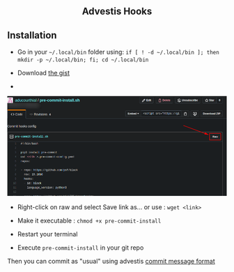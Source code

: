 
<h2 align="center">Advestis Hooks</h2>

## Installation 

- Go in your `~/.local/bin` folder  using:
`if [ ! -d ~/.local/bin ]; then mkdir -p ~/.local/bin; fi; cd ~/.local/bin`

- Download [the gist](https://gist.github.com/aducourthial/3e180793885b378d27e15b66a70a6000) 
- 
![gist_raw](https://raw.githubusercontent.com/aducourthial/advestis_hooks/master/static/gits_raw.png)
- Right-click on raw and select Save link as...
  or use : 
`wget <link>`

- Make it executable : `chmod +x pre-commit-install`

- Restart your terminal​​

- Execute `pre-commit-install` in your git repo

Then you can commit as "usual" using advestis [commit message format](https://github.com/vaab/gitchangelog/blob/master/src/gitchangelog/gitchangelog.rc.reference)

